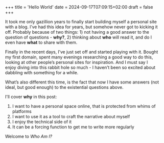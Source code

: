 +++
title = 'Hello World'
date = 2024-09-17T07:09:15+02:00
draft = false
+++

It took me only gazillion years to finally start building myself a personal site with a blog. I’ve had this idea for years, but somehow never got to kicking it off. Probably because of two things: 1) not having a good answer to the question of questions - **why?**, 2) thinking about **who** will read it, and do I even have **what** to share with them.

Finally in the recent days, I’ve just set off and started playing with it. Bought my first domain, spent many evenings researching a good way to do this, looking at other people’s personal sites for inspiration. And I must say I enjoy diving into this rabbit hole so much - I haven’t been so excited about dabbling with something for a while.

What’s also different this time, is the fact that now I have some answers (not ideal, but good enough) to the existential questions above.

I'll cover ****why**** in this post:

1. I want to have a personal space online, that is protected from whims of platforms
2. I want to use it as a tool to craft the narrative about myself
3. I enjoy the technical side of it
4. It can be a forcing function to get me to write more regularly

Welcome to *Who Am I?*
